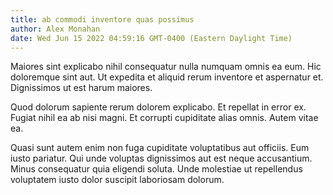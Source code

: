 ```yaml
---
title: ab commodi inventore quas possimus
author: Alex Monahan
date: Wed Jun 15 2022 04:59:16 GMT-0400 (Eastern Daylight Time)
---
```

Maiores sint explicabo nihil consequatur nulla numquam omnis ea eum. Hic doloremque sint aut. Ut expedita et aliquid rerum inventore et aspernatur et. Dignissimos ut est harum maiores.

 Quod dolorum sapiente rerum dolorem explicabo. Et repellat in error ex. Fugiat nihil ea ab nisi magni. Et corrupti cupiditate alias omnis. Autem vitae ea.

 Quasi sunt autem enim non fuga cupiditate voluptatibus aut officiis. Eum iusto pariatur. Qui unde voluptas dignissimos aut est neque accusantium. Minus consequatur quia eligendi soluta. Unde molestiae ut repellendus voluptatem iusto dolor suscipit laboriosam dolorum.
